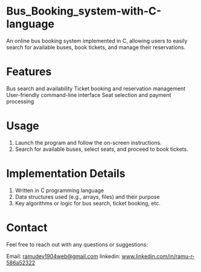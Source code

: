 # Bus_Booking_system-with-C-language
An online bus booking system implemented in C, allowing users to easily search for available buses, book tickets, and manage their reservations.   

# Features
Bus search and availability
Ticket booking and reservation management
User-friendly command-line interface
Seat selection and payment processing

# Usage
1. Launch the program and follow the on-screen instructions.
2. Search for available buses, select seats, and proceed to book tickets.


# Implementation Details
1. Written in C programming language
2. Data structures used (e.g., arrays, files) and their purpose
3. Key algorithms or logic for bus search, ticket booking, etc.




# Contact
Feel free to reach out with any questions or suggestions:

Email: ramudev1904web@gmail.com
linkedin: www.linkedin.com/in/ramu-r-586a52322
